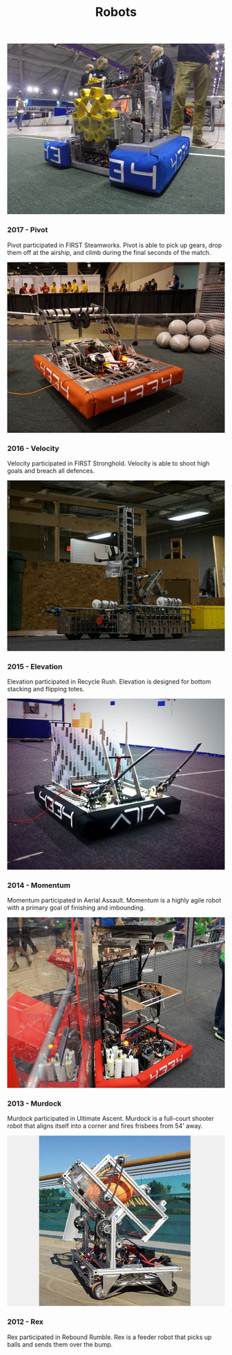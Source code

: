﻿---
layout: team
title: Robots
---
<main role="main">
      <div class="album py-4 bg-light">
        <div class="container">
          <div class="row">
            <div class="col-md-4">
              <div class="card mb-4 box-shadow">
				<img class="img-fluid" alt="Pivot" src="/resources/img/pivot.jpg">
                <div class="card-body">
                <h3 class="card-text">2017 - Pivot</h3>
				<p class="card-text">Pivot participated in FIRST Steamworks. 
				Pivot is able to pick up gears, drop them off at the airship, and 
				climb during the final seconds of the match.</p>
                </div>
              </div>
            </div>
            <div class="col-md-4">
              <div class="card mb-4 box-shadow">
				<img class="img-fluid" alt="Velocity" src="/resources/img/velocity.jpg">
                <div class="card-body">
				<h3 class="card-text">2016 - Velocity</h3>
				<p class="card-text">Velocity participated in FIRST Stronghold. 
				Velocity is able to shoot high goals and breach all defences.</p>
                </div>
              </div>
            </div>
            <div class="col-md-4">
              <div class="card mb-4 box-shadow">
				<img class="img-fluid" alt="Elevation" src="/resources/img/elevation.JPG">
                <div class="card-body">
				<h3 class="card-text">2015 - Elevation</h3>
				<p class="card-text">Elevation participated in Recycle Rush. 
				Elevation is designed for bottom stacking and flipping totes.</p>
                </div>
              </div>
            </div>
            <div class="col-md-4">
              <div class="card mb-4 box-shadow">
				<img class="img-fluid" alt="Momentum" src="/resources/img/momentum.jpg">
                <div class="card-body">
				<h3 class="card-text">2014 - Momentum</h3>
				<p class="card-text">Momentum participated in Aerial Assault. 
				Momentum is a highly agile robot with a primary goal of finishing 
				and imbounding.</p>
                </div>
              </div>
            </div>
            <div class="col-md-4">
              <div class="card mb-4 box-shadow">
				<img class="img-fluid" alt="Murdock" src="/resources/img/murdock.jpg">
                <div class="card-body">
				<h3 class="card-text">2013 - Murdock</h3>
				<p class="card-text">Murdock participated in Ultimate Ascent. Murdock is a full-court shooter robot that aligns itself into a corner and fires frisbees from 54' away.</p>
                </div>
              </div>
            </div>
            <div class="col-md-4">
              <div class="card mb-4 box-shadow">
				<img class="img-fluid" alt="Rex" src="/resources/img/rex.jpg">
                <div class="card-body">
				<h3 class="card-text">2012 - Rex</h3>
				<p class="card-text">Rex participated in Rebound Rumble. Rex is a feeder robot that picks up balls and sends them over the bump.</p>
                </div>
              </div>
            </div>
          </div>
        </div>
      </div>
    </main>